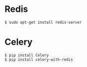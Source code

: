 Redis
==

    $ sudo apt-get install redis-server

Celery
==

    $ pip install Celery
    $ pip install celery-with-redis
